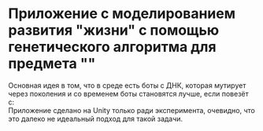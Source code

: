 # Приложение с моделированием развития "жизни" с помощью генетического алгоритма для предмета ""
Основная идея в том, что в среде есть боты с ДНК, которая мутирует через поколения и со временем боты становятся лучше, если повезёт с:  
Приложение сделано на Unity только ради эксперимента, очевидно, что это далеко не идеальный подход для такой задачи.
